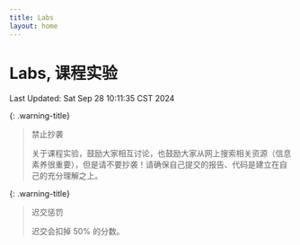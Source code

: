 ```yaml
---
title: Labs
layout: home
---
```

# Labs, 课程实验

Last Updated: Sat Sep 28 10:11:35 CST 2024

{: .warning-title}
> 禁止抄袭
> 
> 关于课程实验，鼓励大家相互讨论，也鼓励大家从网上搜索相关资源（信息素养很重要），但是请不要抄袭！请确保自己提交的报告、代码是建立在自己的充分理解之上。

{: .warning-title}
> 迟交惩罚
> 
> 迟交会扣掉 50% 的分数。